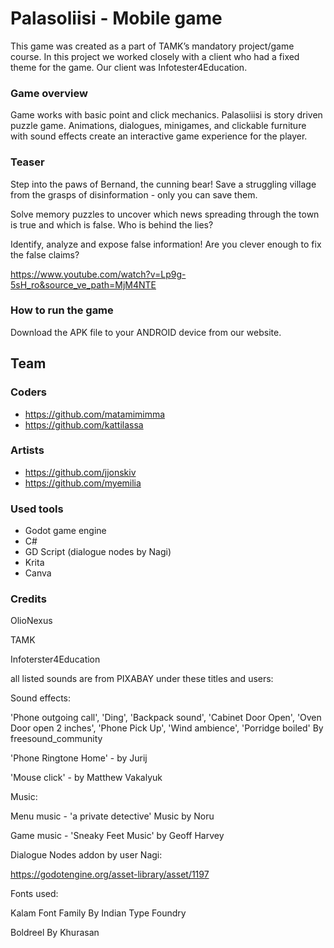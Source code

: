 # Palasoliisi - Mobile game

This game was created as a part of TAMK’s mandatory project/game course. In this project we worked closely with a client who had a fixed theme for the game. Our client was Infotester4Education.

### Game overview

Game works with basic point and click mechanics.
Palasoliisi is story driven puzzle game.
Animations, dialogues, minigames, and clickable furniture with sound effects create an interactive game experience for the player.

### Teaser

Step into the paws of Bernand, the cunning bear! Save a struggling village from the grasps of disinformation - only you can save them.

Solve memory puzzles to uncover which news spreading through the town is true and which is false. Who is behind the lies?

Identify, analyze and expose false information! Are you clever enough to fix the false claims?

https://www.youtube.com/watch?v=Lp9g-5sH_ro&source_ve_path=MjM4NTE

### How to run the game

Download the APK file to your ANDROID device from our website.

## Team

### Coders

- https://github.com/matamimimma
- https://github.com/kattilassa

### Artists

- https://github.com/jjonskiv
- https://github.com/myemilia


### Used tools
- Godot game engine
- C#
- GD Script (dialogue nodes by Nagi)
- Krita
- Canva

### Credits

OlioNexus

TAMK

Infoterster4Education

all listed sounds are from PIXABAY under these titles and users:

Sound effects:

'Phone outgoing call', 'Ding', 'Backpack sound', 'Cabinet Door Open', 'Oven Door open 2 inches', 'Phone Pick Up', 'Wind ambience', 'Porridge boiled' By freesound_community

'Phone Ringtone Home' - by Jurij

'Mouse click' - by Matthew Vakalyuk

Music:

Menu music - 'a private detective' Music by Noru

Game music - 'Sneaky Feet Music' by Geoff Harvey

Dialogue Nodes addon by user Nagi:

https://godotengine.org/asset-library/asset/1197

Fonts used:

Kalam Font Family By Indian Type Foundry

Boldreel By Khurasan